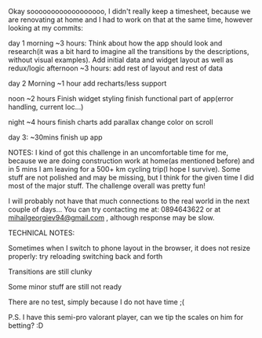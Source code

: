 Okay soooooooooooooooooo, I didn't really keep a timesheet, because we are
renovating at home and I had to work on that at the same time,
however looking at my commits:

day 1 morning ~3 hours:
Think about how the app should look and research(it was a bit hard to imagine all the
transitions by the descriptions, without visual examples).
Add initial data and widget layout as well as redux/logic
afternoon ~3 hours:
add rest of layout and rest of data

day 2 Morning ~1 hour
add recharts/less support

noon ~2 hours
Finish widget styling
finish functional part of app(error handling, current loc...)

night ~4 hours
finish charts
add parallax
change color on scroll

day 3: ~30mins
finish up app

NOTES:
I kind of got this challenge in an uncomfortable time for me, because we are
doing construction work at home(as mentioned before) and in 5 mins I am leaving
for a 500+ km cycling trip(I hope I survive). Some stuff are not polished and
may be missing, but I think for the given time I did most of the major stuff.
The challenge overall was pretty fun!

I will probably not have that much connections to the real world in the next
couple of days... You can try contacting me at: 0894643622 or at
mihailgeorgiev94@gmail.com , although response may be slow.


TECHNICAL NOTES:

Sometimes when I switch to phone layout in the browser, it does not resize
properly: try reloading switching back and forth

Transitions are still clunky

Some minor stuff are still not ready

There are no test, simply because I do not have time ;(

P.S. I have this semi-pro valorant player, can we tip the scales on him for
betting? :D
